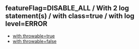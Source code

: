 ## featureFlag=DISABLE_ALL / With 2 log statement(s) / with class=true / with log level=ERROR

* [with throwable=true](throwable-true/index.md)
* [with throwable=false](throwable-false/index.md)


